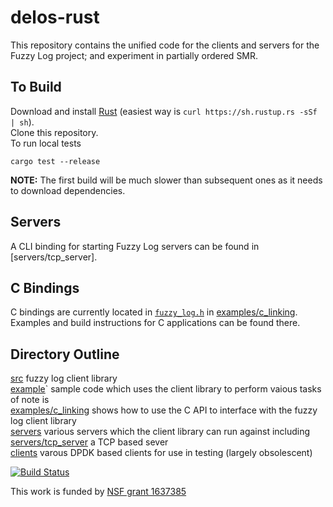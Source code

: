 # delos-rust

This repository contains the unified code for the clients and servers for the
Fuzzy Log project; and experiment in partially ordered SMR.

## To Build
Download and install [Rust](https://www.rust-lang.org) (easiest way is `curl https://sh.rustup.rs -sSf | sh`).  
Clone this repository.  
To run local tests

    cargo test --release

**NOTE:** The first build will be much slower than subsequent ones
as it needs to download dependencies.

## Servers

A CLI binding for starting Fuzzy Log servers can be found in [servers/tcp_server].

## C Bindings

C bindings are currently located in [`fuzzy_log.h`](examples/c_linking/fuzzy_log.h) in [examples/c_linking](examples/c_linking).  
Examples and build instructions for C applications can be found there.

## Directory Outline
[src](src) fuzzy log client library  
[example](examples)` sample code which uses the client library to perform vaious tasks of note is  
[examples/c_linking](examples/c_linking) shows how to use the C API to interface with the fuzzy log client library  
[servers](servers) various servers which the client library can run against including  
[servers/tcp_server](servers/tcp_server) a TCP based sever  
[clients](clients) varous DPDK based clients for use in testing (largely obsolescent)  

[![Build Status](https://travis-ci.com/ProjectDelos/delos-rust.svg?token=RaEyYb9eyzdWqhSpjYxi&branch=mahesh_look_at_this)](https://travis-ci.com/ProjectDelos/delos-rust)

This work is funded by [NSF grant 1637385](https://nsf.gov/awardsearch/showAward?AWD_ID=1637385)
